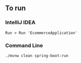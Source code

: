 

## To run
### IntelliJ IDEA
`Run > Run 'EcommerceApplication'`
### Command Line
`./mvnw clean spring-boot:run`